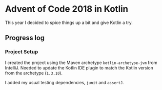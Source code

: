 # Advent of Code 2018 in Kotlin

This year I decided to spice things up a bit and give Kotlin a try.

## Progress log

### Project Setup

I created the project using the Maven archetype `kotlin-archetype-jvm` from IntelliJ. Needed to update the Kotlin IDE
plugin to match the Kotlin version from the archetype (`1.3.10`).

I added my usual testing dependencies, `junit` and `assertJ`. 


